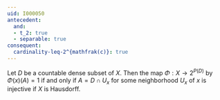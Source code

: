 ```yaml
---
uid: I000050
antecedent:
  and:
  - t_2: true
  - separable: true
consequent:
  cardinality-leq-2^{mathfrak(c)}: true
---
```

Let $D$ be a countable dense subset of $X$. Then the map $\Phi : X \rightarrow 2^{P(D)}$ by $\Phi(x)(A)=1$ if and only if $A=D \cap U_x$ for some neighborhood $U_x$ of $x$ is injective if $X$ is Hausdorff.

